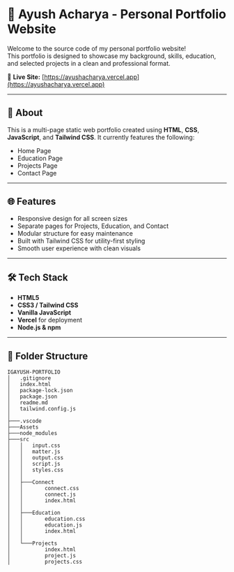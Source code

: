 # 💼 Ayush Acharya - Personal Portfolio Website

Welcome to the source code of my personal portfolio website!  
This portfolio is designed to showcase my background, skills, education, and selected projects in a clean and professional format.

🔗 **Live Site:** [https://ayushacharya.vercel.app](https://ayushacharya.vercel.app)

---

## 🧾 About

This is a multi-page static web portfolio created using **HTML**, **CSS**, **JavaScript**, and **Tailwind CSS**.
It currently features the following:

- Home Page
- Education Page
- Projects Page
- Contact Page

---

## 🌐 Features

- Responsive design for all screen sizes
- Separate pages for Projects, Education, and Contact
- Modular structure for easy maintenance
- Built with Tailwind CSS for utility-first styling
- Smooth user experience with clean visuals

---

## 🛠️ Tech Stack

- **HTML5**
- **CSS3 / Tailwind CSS**
- **Vanilla JavaScript**
- **Vercel** for deployment
- **Node.js & npm**

---

## 📁 Folder Structure

```
IGAYUSH-PORTFOLIO
│   .gitignore
│   index.html
│   package-lock.json
│   package.json
│   readme.md
│   tailwind.config.js
│
├───.vscode
├───Assets
├───node_modules
├───src
│   │   input.css
│   │   matter.js
│   │   output.css
│   │   script.js
│   │   styles.css
│   │
│   ├───Connect
│   │       connect.css
│   │       connect.js
│   │       index.html
│   │
│   ├───Education
│   │       education.css
│   │       education.js
│   │       index.html
│   │
│   └───Projects
│           index.html
│           project.js
│           projects.css
```

